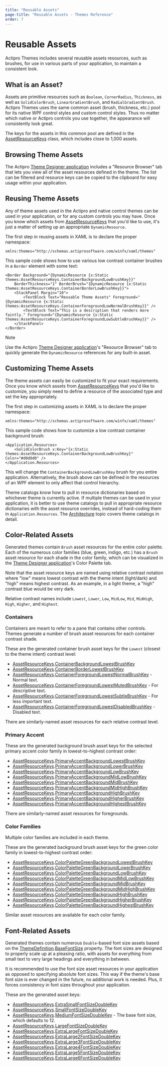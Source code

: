 ```yaml
---
title: "Reusable Assets"
page-title: "Reusable Assets - Themes Reference"
order: 7
---
```

# Reusable Assets

Actipro Themes includes several reusable assets resources, such as brushes, for use in various parts of your application, to maintain a consistent look.

## What is an Asset?

Assets are primitive resources such as `Boolean`, `CornerRadius`, `Thickness`, as well as `SolidColorBrush`, `LinearGradientBrush`, and `RadialGradientBrush`.  Actipro Themes uses the same common asset (brush, thickness, etc.) pool for its native WPF control styles and custom control styles.  Thus no matter which native or Actipro controls you use together, the appearance will consistently look great.

The keys for the assets in this common pool are defined in the [AssetResourceKeys](xref:ActiproSoftware.Windows.Themes.AssetResourceKeys) class, which includes close to 1,000 assets.

## Browsing Theme Assets

The Actipro [Theme Designer application](theme-designer.md) includes a "Resource Browser" tab that lets you view all of the asset resources defined in the theme.  The list can be filtered and resource keys can be copied to the clipboard for easy usage within your application.

## Reusing Theme Assets

Any of theme assets used in the Actipro and native control themes can be used in your application, or for any custom controls you may have.  Once you know which assets from [AssetResourceKeys](xref:ActiproSoftware.Windows.Themes.AssetResourceKeys) that you'd like to use, it's just a matter of setting up an appropriate `DynamicResource`.

The first step in reusing assets in XAML is to declare the proper namespace:

```xaml
xmlns:themes="http://schemas.actiprosoftware.com/winfx/xaml/themes"
```

This sample code shows how to use various low contrast container brushes in a `Border` element with some text:

```xaml
<Border Background="{DynamicResource {x:Static themes:AssetResourceKeys.ContainerBackgroundLowBrushKey}}"
	BorderThickness="1" BorderBrush="{DynamicResource {x:Static themes:AssetResourceKeys.ContainerBorderLowBrushKey}}">
	<StackPanel Margin="10">
		<TextBlock Text="Reusable Theme Assets" Foreground="{DynamicResource {x:Static themes:AssetResourceKeys.ContainerForegroundLowNormalBrushKey}}" />
		<TextBlock Text="This is a description that renders more faintly." Foreground="{DynamicResource {x:Static themes:AssetResourceKeys.ContainerForegroundLowSubtleBrushKey}}" />
	</StackPanel>
</Border>
```

> [!NOTE]
> Use the Actipro [Theme Designer application](theme-designer.md)'s "Resource Browser" tab to quickly generate the `DynamicResource` references for any built-in asset.

## Customizing Theme Assets

The theme assets can easily be customized to fit your exact requirements.  Once you know which assets from [AssetResourceKeys](xref:ActiproSoftware.Windows.Themes.AssetResourceKeys) that you'd like to customize, you simply need to define a resource of the associated type and set the key appropriately.

The first step in customizing assets in XAML is to declare the proper namespace:

```xaml
xmlns:themes="http://schemas.actiprosoftware.com/winfx/xaml/themes"
```

This sample code shows how to customize a low contrast container background brush:

```xaml
<Application.Resources>
    <SolidColorBrush x:Key="{x:Static themes:AssetResourceKeys.ContainerBackgroundLowBrushKey}" Color="#d0d0d0" />
</Application.Resources>
```

This will change the `ContainerBackgroundLowBrushKey` brush for you entire application.  Alternatively, the brush above can be defined in the resources of an WPF element to only affect that control hierarchy.

Theme catalogs know how to pull in resource dictionaries based on whichever theme is currently active.  If multiple themes can be used in your application, it is better to use theme catalogs to pull in appropriate resource dictionaries with the asset resource overrides, instead of hard-coding them in `Application.Resources`.  The [Architecture](architecture.md) topic covers theme catalogs in detail.

## Color-Related Assets

Generated themes contain `Brush` asset resources for the entire color palette.  Each of the numerous color families (blue, green, indigo, etc.) has a `Brush` asset resource for each shade in the color family, which can be visualized in the [Theme Designer application](theme-designer.md)'s Color Palette tab.

Note that the asset resource keys are named using relative contrast notation where "low" means lowest contrast with the theme intent (light/dark) and "high" means highest contrast.  As an example, in a light theme, a "high" contrast blue would be very dark.

Relative contrast names include `Lowest`, `Lower`, `Low`, `MidLow`, `Mid`, `MidHigh`, `High`, `Higher`, and `Highest`.

### Containers

Containers are meant to refer to a pane that contains other controls.  Themes generate a number of brush asset resources for each container contrast shade.

These are the generated container brush asset keys for the `Lowest` (closest to the theme intent) contrast level:

- [AssetResourceKeys](xref:ActiproSoftware.Windows.Themes.AssetResourceKeys).[ContainerBackgroundLowestBrushKey](xref:ActiproSoftware.Windows.Themes.AssetResourceKeys.ContainerBackgroundLowestBrushKey)
- [AssetResourceKeys](xref:ActiproSoftware.Windows.Themes.AssetResourceKeys).[ContainerBorderLowestBrushKey](xref:ActiproSoftware.Windows.Themes.AssetResourceKeys.ContainerBorderLowestBrushKey)
- [AssetResourceKeys](xref:ActiproSoftware.Windows.Themes.AssetResourceKeys).[ContainerForegroundLowestNormalBrushKey](xref:ActiproSoftware.Windows.Themes.AssetResourceKeys.ContainerForegroundLowestNormalBrushKey) - Normal text.
- [AssetResourceKeys](xref:ActiproSoftware.Windows.Themes.AssetResourceKeys).[ContainerForegroundLowestMutedBrushKey](xref:ActiproSoftware.Windows.Themes.AssetResourceKeys.ContainerForegroundLowestMutedBrushKey) - For descriptive text.
- [AssetResourceKeys](xref:ActiproSoftware.Windows.Themes.AssetResourceKeys).[ContainerForegroundLowestSubtleBrushKey](xref:ActiproSoftware.Windows.Themes.AssetResourceKeys.ContainerForegroundLowestSubtleBrushKey) - For less important text.
- [AssetResourceKeys](xref:ActiproSoftware.Windows.Themes.AssetResourceKeys).[ContainerForegroundLowestDisabledBrushKey](xref:ActiproSoftware.Windows.Themes.AssetResourceKeys.ContainerForegroundLowestDisabledBrushKey) - Disabled text.

There are similarly-named asset resources for each relative contrast level.

### Primary Accent

These are the generated background brush asset keys for the selected primary accent color family in lowest-to-highest contrast order:

- [AssetResourceKeys](xref:ActiproSoftware.Windows.Themes.AssetResourceKeys).[PrimaryAccentBackgroundLowestBrushKey](xref:ActiproSoftware.Windows.Themes.AssetResourceKeys.PrimaryAccentBackgroundLowestBrushKey)
- [AssetResourceKeys](xref:ActiproSoftware.Windows.Themes.AssetResourceKeys).[PrimaryAccentBackgroundLowerBrushKey](xref:ActiproSoftware.Windows.Themes.AssetResourceKeys.PrimaryAccentBackgroundLowerBrushKey)
- [AssetResourceKeys](xref:ActiproSoftware.Windows.Themes.AssetResourceKeys).[PrimaryAccentBackgroundLowBrushKey](xref:ActiproSoftware.Windows.Themes.AssetResourceKeys.PrimaryAccentBackgroundLowBrushKey)
- [AssetResourceKeys](xref:ActiproSoftware.Windows.Themes.AssetResourceKeys).[PrimaryAccentBackgroundMidLowBrushKey](xref:ActiproSoftware.Windows.Themes.AssetResourceKeys.PrimaryAccentBackgroundMidLowBrushKey)
- [AssetResourceKeys](xref:ActiproSoftware.Windows.Themes.AssetResourceKeys).[PrimaryAccentBackgroundMidBrushKey](xref:ActiproSoftware.Windows.Themes.AssetResourceKeys.PrimaryAccentBackgroundMidBrushKey)
- [AssetResourceKeys](xref:ActiproSoftware.Windows.Themes.AssetResourceKeys).[PrimaryAccentBackgroundMidHighBrushKey](xref:ActiproSoftware.Windows.Themes.AssetResourceKeys.PrimaryAccentBackgroundMidHighBrushKey)
- [AssetResourceKeys](xref:ActiproSoftware.Windows.Themes.AssetResourceKeys).[PrimaryAccentBackgroundHighBrushKey](xref:ActiproSoftware.Windows.Themes.AssetResourceKeys.PrimaryAccentBackgroundHighBrushKey)
- [AssetResourceKeys](xref:ActiproSoftware.Windows.Themes.AssetResourceKeys).[PrimaryAccentBackgroundHigherBrushKey](xref:ActiproSoftware.Windows.Themes.AssetResourceKeys.PrimaryAccentBackgroundHigherBrushKey)
- [AssetResourceKeys](xref:ActiproSoftware.Windows.Themes.AssetResourceKeys).[PrimaryAccentBackgroundHighestBrushKey](xref:ActiproSoftware.Windows.Themes.AssetResourceKeys.PrimaryAccentBackgroundHighestBrushKey)

There are similarly-named asset resources for foregrounds.

### Color Families

Multiple color families are included in each theme.

These are the generated background brush asset keys for the green color family in lowest-to-highest contrast order:

- [AssetResourceKeys](xref:ActiproSoftware.Windows.Themes.AssetResourceKeys).[ColorPaletteGreenBackgroundLowestBrushKey](xref:ActiproSoftware.Windows.Themes.AssetResourceKeys.ColorPaletteGreenBackgroundLowestBrushKey)
- [AssetResourceKeys](xref:ActiproSoftware.Windows.Themes.AssetResourceKeys).[ColorPaletteGreenBackgroundLowerBrushKey](xref:ActiproSoftware.Windows.Themes.AssetResourceKeys.ColorPaletteGreenBackgroundLowerBrushKey)
- [AssetResourceKeys](xref:ActiproSoftware.Windows.Themes.AssetResourceKeys).[ColorPaletteGreenBackgroundLowBrushKey](xref:ActiproSoftware.Windows.Themes.AssetResourceKeys.ColorPaletteGreenBackgroundLowBrushKey)
- [AssetResourceKeys](xref:ActiproSoftware.Windows.Themes.AssetResourceKeys).[ColorPaletteGreenBackgroundMidLowBrushKey](xref:ActiproSoftware.Windows.Themes.AssetResourceKeys.ColorPaletteGreenBackgroundMidLowBrushKey)
- [AssetResourceKeys](xref:ActiproSoftware.Windows.Themes.AssetResourceKeys).[ColorPaletteGreenBackgroundMidBrushKey](xref:ActiproSoftware.Windows.Themes.AssetResourceKeys.ColorPaletteGreenBackgroundMidBrushKey)
- [AssetResourceKeys](xref:ActiproSoftware.Windows.Themes.AssetResourceKeys).[ColorPaletteGreenBackgroundMidHighBrushKey](xref:ActiproSoftware.Windows.Themes.AssetResourceKeys.ColorPaletteGreenBackgroundMidHighBrushKey)
- [AssetResourceKeys](xref:ActiproSoftware.Windows.Themes.AssetResourceKeys).[ColorPaletteGreenBackgroundHighBrushKey](xref:ActiproSoftware.Windows.Themes.AssetResourceKeys.ColorPaletteGreenBackgroundHighBrushKey)
- [AssetResourceKeys](xref:ActiproSoftware.Windows.Themes.AssetResourceKeys).[ColorPaletteGreenBackgroundHigherBrushKey](xref:ActiproSoftware.Windows.Themes.AssetResourceKeys.ColorPaletteGreenBackgroundHigherBrushKey)
- [AssetResourceKeys](xref:ActiproSoftware.Windows.Themes.AssetResourceKeys).[ColorPaletteGreenBackgroundHighestBrushKey](xref:ActiproSoftware.Windows.Themes.AssetResourceKeys.ColorPaletteGreenBackgroundHighestBrushKey)

Similar asset resources are available for each color family.

## Font-Related Assets

Generated themes contain numerous `Double`-based font size assets based on the [ThemeDefinition](xref:ActiproSoftware.Windows.Themes.Generation.ThemeDefinition).[BaseFontSize](xref:ActiproSoftware.Windows.Themes.Generation.ThemeDefinition.BaseFontSize) property.  The font sizes are designed to properly scale up at a pleasing ratio, with assets for everything from small text to very large headings and everything in between.

It is recommended to use the font size asset resources in your application as opposed to specifying absolute font sizes.  This way if the theme's base font size is ever changed in the future, no additional work is needed.  Plus, it forces consistency in font sizes throughout your application.

These are the generated asset keys:

- [AssetResourceKeys](xref:ActiproSoftware.Windows.Themes.AssetResourceKeys).[ExtraSmallFontSizeDoubleKey](xref:ActiproSoftware.Windows.Themes.AssetResourceKeys.ExtraSmallFontSizeDoubleKey)
- [AssetResourceKeys](xref:ActiproSoftware.Windows.Themes.AssetResourceKeys).[SmallFontSizeDoubleKey](xref:ActiproSoftware.Windows.Themes.AssetResourceKeys.SmallFontSizeDoubleKey)
- [AssetResourceKeys](xref:ActiproSoftware.Windows.Themes.AssetResourceKeys).[MediumFontSizeDoubleKey](xref:ActiproSoftware.Windows.Themes.AssetResourceKeys.MediumFontSizeDoubleKey) - The base font size, which defaults to 12.
- [AssetResourceKeys](xref:ActiproSoftware.Windows.Themes.AssetResourceKeys).[LargeFontSizeDoubleKey](xref:ActiproSoftware.Windows.Themes.AssetResourceKeys.LargeFontSizeDoubleKey)
- [AssetResourceKeys](xref:ActiproSoftware.Windows.Themes.AssetResourceKeys).[ExtraLargeFontSizeDoubleKey](xref:ActiproSoftware.Windows.Themes.AssetResourceKeys.ExtraLargeFontSizeDoubleKey)
- [AssetResourceKeys](xref:ActiproSoftware.Windows.Themes.AssetResourceKeys).[ExtraLarge2FontSizeDoubleKey](xref:ActiproSoftware.Windows.Themes.AssetResourceKeys.ExtraLarge2FontSizeDoubleKey)
- [AssetResourceKeys](xref:ActiproSoftware.Windows.Themes.AssetResourceKeys).[ExtraLarge3FontSizeDoubleKey](xref:ActiproSoftware.Windows.Themes.AssetResourceKeys.ExtraLarge3FontSizeDoubleKey)
- [AssetResourceKeys](xref:ActiproSoftware.Windows.Themes.AssetResourceKeys).[ExtraLarge4FontSizeDoubleKey](xref:ActiproSoftware.Windows.Themes.AssetResourceKeys.ExtraLarge4FontSizeDoubleKey)
- [AssetResourceKeys](xref:ActiproSoftware.Windows.Themes.AssetResourceKeys).[ExtraLarge5FontSizeDoubleKey](xref:ActiproSoftware.Windows.Themes.AssetResourceKeys.ExtraLarge5FontSizeDoubleKey)
- [AssetResourceKeys](xref:ActiproSoftware.Windows.Themes.AssetResourceKeys).[ExtraLarge6FontSizeDoubleKey](xref:ActiproSoftware.Windows.Themes.AssetResourceKeys.ExtraLarge6FontSizeDoubleKey)

